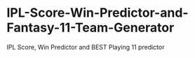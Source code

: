 # IPL-Score-Win-Predictor-and-Fantasy-11-Team-Generator
IPL Score, Win Predictor and BEST Playing 11 predictor
